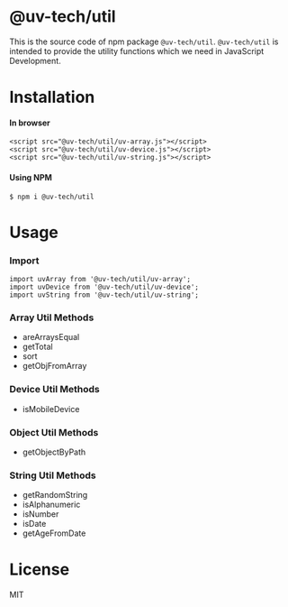 # @uv-tech/util

This  is the source code of npm package `@uv-tech/util`. `@uv-tech/util` is intended to provide the utility functions which we need in JavaScript Development.

# Installation

#### In browser

```
<script src="@uv-tech/util/uv-array.js"></script>
<script src="@uv-tech/util/uv-device.js"></script>
<script src="@uv-tech/util/uv-string.js"></script>
```

#### Using NPM

```
$ npm i @uv-tech/util
```


# Usage

### Import
```
import uvArray from '@uv-tech/util/uv-array';
import uvDevice from '@uv-tech/util/uv-device';
import uvString from '@uv-tech/util/uv-string';
```

### Array Util Methods
* areArraysEqual
* getTotal
* sort
* getObjFromArray

### Device Util Methods
* isMobileDevice

### Object Util Methods
* getObjectByPath

### String Util Methods
* getRandomString
* isAlphanumeric
* isNumber
* isDate
* getAgeFromDate

# License
MIT
